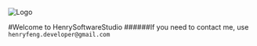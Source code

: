 ![Logo](https://user-images.githubusercontent.com/86927130/141529514-38cd9f88-7590-4241-92b0-9be5146b8c0b.png)

#Welcome to HenrySoftwareStudio
######If you need to contact me, use `henryfeng.developer@gmail.com`
